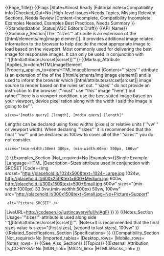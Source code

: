 {{Page_Title}}
{{Flags
|State=Almost Ready
|Editorial notes=Compatibility info
|Checked_Out=No
|High-level issues=Needs Topics, Missing Relevant Sections, Needs Review
|Content=Incomplete, Compatibility Incomplete, Examples Needed, Examples Best Practices, Needs Summary
}}
{{Standardization_Status|W3C Editor's Draft}}
{{API_Name}}
{{Summary_Section|The '''sizes''' attribute is an extension of the [[html/elements/img|image element]]. It provides additional image related information to the browser to help decide the most appropriate image to load based on the viewport. Most commonly used for delivering the best image for responsive images. It can only be used in conjunction with '''[[html/attributes/srcset|scrset]]'''}}
{{Markup_Attribute
|Applies_to=dom/HTMLImageElement
|Property_applies_to=dom/HTMLImageElement
|Content='''sizes''' attribute is an extension of the of the [[html/elements/img|image element]] and is used to inform the browser which [[html/attributes/srcset|srcset]] image source to render based on the rules set out. '''sizes''' do not provide an instruction to the browser (''must'' use ''this'' image ''here'') but rather“''here is a viewport condition, use the best suited image based on your viewport, device pixel ration along with the width I said the image is going to be''”.



    sizes="[media query] [length], [media query] [length]"

Lengths can be declared using fixed widths (pixels) or relative units ('''vw''' or viewport width).  When declaring '''sizes''' it is recommended that the final '''vw''' unit be declared as 100vw to cover all of the '''sizes''' you do not consider.

    sizes="(min-width:30em) 300px, (min-width:60em) 500px, 100vw"
}}
{{Examples_Section
|Not_required=No
|Examples={{Single Example
|Language=HTML
|Description=Sizes attribute used in conjunction with SRCSET
|Code=<img 
 srcset="http://placehold.it/1024x500&text=1024+Large.jpg 1024w, http://placehold.it/600x250&text=600+Medium.jpg 600w, http://placehold.it/300x150&text=500+Small.jpg 500w" 
 sizes="(min-width:1000px) 33.3vw,(min-widthh:500px) 50vw, 100vw" src="http://placehold.it/300x150&text=Small.jpg+No+Picture+Support"
     
     alt="Picture SRCSET" />
|LiveURL=http://codepen.io/justincavery/full/vjAgF/
}}
}}
{{Notes_Section
|Usage='''sizes''' attribute is used along side '''[[html/attributes/srcset|scrset]]'''.
|Notes=It is recommended that the final sizes value is 
   sizes="[first sizes], [second to last sizes], 100vw"
}}
{{Related_Specifications_Section
|Specifications=
}}
{{Compatibility_Section
|Not_required=No
|Imported_tables=
|Desktop_rows=
|Mobile_rows=
|Notes_rows=
}}
{{See_Also_Section}}
{{Topics}}
{{External_Attribution
|Is_CC-BY-SA=No
|MDN_link=
|MSDN_link=
|HTML5Rocks_link=
}}